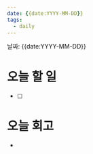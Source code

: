 ```yaml
---
date: {{date:YYYY-MM-DD}}
tags:
  - daily
---
```

날짜: {{date:YYYY-MM-DD}}
# 오늘 할 일
- [ ] 
# 오늘 회고
- 